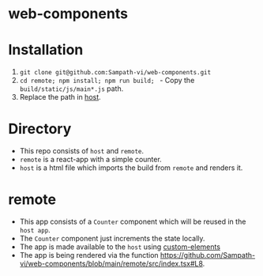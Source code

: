 # web-components

# Installation 

1. ```git clone git@github.com:Sampath-vi/web-components.git```
2. ```cd remote; npm install; npm run build; ``` - Copy the `build/static/js/main*.js` path.
3. Replace the path in [host](https://github.com/Sampath-vi/web-components/blob/main/host/index.html#L14).


# Directory 

- This repo consists of `host` and `remote`.
- `remote` is a react-app with a simple counter.
- `host` is a html file which imports the build from `remote` and renders it. 


# remote
- This app consists of a `Counter` component which will be reused in the `host app`.
- The `Counter` component just increments the state locally. 
- The app is made available to the `host` using [custom-elements](https://developers.google.com/web/fundamentals/web-components/customelements#reactions)
- The app is being rendered via the function https://github.com/Sampath-vi/web-components/blob/main/remote/src/index.tsx#L8.
